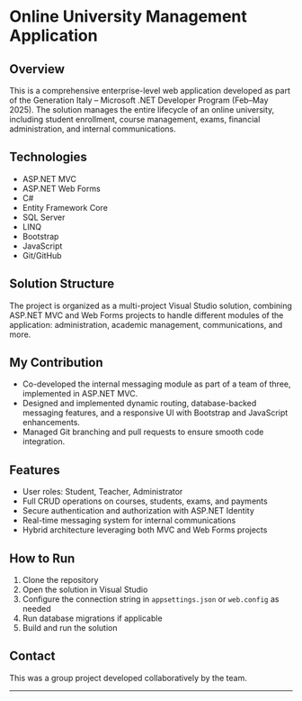 # Online University Management Application

## Overview  
This is a comprehensive enterprise-level web application developed as part of the Generation Italy – Microsoft .NET Developer Program (Feb–May 2025). The solution manages the entire lifecycle of an online university, including student enrollment, course management, exams, financial administration, and internal communications.

## Technologies  
- ASP.NET MVC  
- ASP.NET Web Forms  
- C#  
- Entity Framework Core  
- SQL Server  
- LINQ  
- Bootstrap  
- JavaScript  
- Git/GitHub  

## Solution Structure  
The project is organized as a multi-project Visual Studio solution, combining ASP.NET MVC and Web Forms projects to handle different modules of the application: administration, academic management, communications, and more.

## My Contribution  
- Co-developed the internal messaging module as part of a team of three, implemented in ASP.NET MVC.  
- Designed and implemented dynamic routing, database-backed messaging features, and a responsive UI with Bootstrap and JavaScript enhancements.  
- Managed Git branching and pull requests to ensure smooth code integration.  

## Features  
- User roles: Student, Teacher, Administrator  
- Full CRUD operations on courses, students, exams, and payments  
- Secure authentication and authorization with ASP.NET Identity  
- Real-time messaging system for internal communications  
- Hybrid architecture leveraging both MVC and Web Forms projects  

## How to Run  
1. Clone the repository  
2. Open the solution in Visual Studio  
3. Configure the connection string in `appsettings.json` or `web.config` as needed  
4. Run database migrations if applicable  
5. Build and run the solution  

## Contact  
This was a group project developed collaboratively by the team.

---
